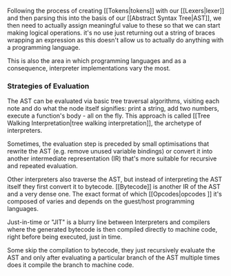 Following the process of creating [[Tokens|tokens]] with our [[Lexers|lexer]] and then parsing this into the basis of our [[Abstract Syntax Tree|AST]], we then need to actually assign meaningful value to these so that we can start making logical operations. it's no use just returning out a string of braces wrapping an expression as this doesn't allow us to actually do anything with a programming language.

This is also the area in which programming languages and as a consequence, interpreter implementations vary the most. 


### Strategies of Evaluation 
The AST can be evaluated via basic tree traversal algorithms, visiting each note and do what the node itself signifies: print a string, add two numbers, execute a function's body - all on the fly. This approach is called [[Tree Walking Interpretation|tree walking interpretation]], the archetype of interpreters.

Sometimes, the evaluation step is preceded by small optimisations that rewrite the AST (e.g. remove unused variable bindings) or convert it into another intermediate representation (IR) that's more suitable for recursive and repeated evaluation.

Other interpreters also traverse the AST, but instead of interpreting the AST itself they first convert it to bytecode. [[Bytecode]] is another IR of the AST and a very dense one. The exact format of which [[Opcodes|opcodes ]] it's composed of varies and depends on the guest/host programming languages. 

Just-in-time or "JIT" is a blurry line between Interpreters and compilers where the generated bytecode is then compiled directly to machine code, right before being executed, just in time. 

Some skip the compilation to bytecode, they just recursively evaluate the AST and only after evaluating a particular branch of the AST multiple times does it compile the branch to machine code. 

